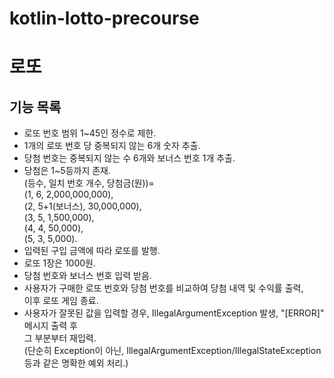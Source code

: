 # kotlin-lotto-precourse

# 로또
## 기능 목록  
- 로또 번호 범위 1~45인 정수로 제한.  
- 1개의 로또 번호 당 중복되지 않는 6개 숫자 추출.  
- 당첨 번호는 중복되지 않는 수 6개와 보너스 번호 1개 추출.  
- 당첨은 1~5등까지 존재.  
  (등수, 일치 번호 개수, 당첨금(원))=  
  (1, 6, 2,000,000,000),  
  (2, 5+1(보너스), 30,000,000),  
  (3, 5, 1,500,000),  
  (4, 4, 50,000),  
  (5, 3, 5,000).  
- 입력된 구입 금액에 따라 로또를 발행.  
- 로또 1장은 1000원.  
- 당첨 번호와 보너스 번호 입력 받음.
- 사용자가 구매한 로또 번호와 당첨 번호를 비교하여 당첨 내역 및 수익률 출력,  
이후 로또 게임 종료.  
- 사용자가 잘못된 값을 입력할 경우, IllegalArgumentException 발생, "[ERROR]" 메시지 출력 후  
그 부분부터 재입력.  
  (단순히 Exception이 아닌, IllegalArgumentException/IllegalStateException 등과 같은 명확한 예외 처리.) 